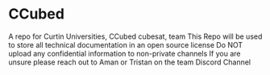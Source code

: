 # CCubed
A repo for Curtin Universities, CCubed cubesat, team
This Repo will be used to store all technical documentation in an open source license
Do NOT upload any confidential information to non-private channels
If you are unsure please reach out to Aman or Tristan on the team Discord Channel
